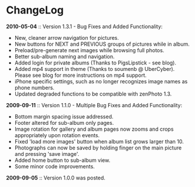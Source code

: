 # ChangeLog #

**2010-05-04** :: Version 1.3.1 - Bug Fixes and Added Functionality:
  * New, cleaner arrow navigation for pictures.
  * New buttons for NEXT and PREVIOUS groups of pictures while in album.
  * Preload/pre-generate next images while browsing full photos.
  * Better sub-album naming and navigation.
  * Added login for private albums (Thanks to PigsLipstick - see blog).
  * Added mp4 support in theme (Thanks to soumenb @ UberCyber).  Please see blog for more instructions on mp4 support.
  * iPhone specific settings, such as no longer recognizes image names as phone numbers.
  * Updated degraded functions to be compatible with zenPhoto 1.3.

**2009-09-11** :: Version 1.1.0 - Multiple Bug Fixes and Added Functionality:
  * Bottom margin spacing issue addressed.
  * Footer altered for sub-album only pages.
  * Image rotation for gallery and album pages now zooms and crops appropriately upon rotation events.
  * Fixed 'load more images' button when album list grows larger than 10.
  * Photographs can now be saved by holding finger on the main picture and pressing 'save image'.
  * Added home button to sub-album view.
  * Some minor code improvements.

**2009-09-05** :: Version 1.0.0 was posted.